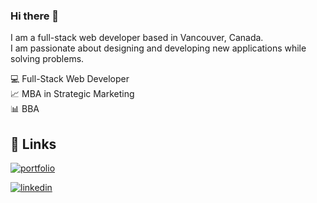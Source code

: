 ### Hi there 👋

I am a full-stack web developer based in Vancouver, Canada. <br/>
I am passionate about designing and developing new applications while solving problems.

💻 Full-Stack Web Developer <br/>
📈 MBA in Strategic Marketing <br/>
📊 BBA <br/>


## 🔗 Links
[![portfolio](https://img.shields.io/badge/my_portfolio-000?style=for-the-badge&logo=ko-fi&logoColor=white)](https://www.rafnobrega.com/)

[![linkedin](https://img.shields.io/badge/linkedin-0A66C2?style=for-the-badge&logo=linkedin&logoColor=white)](https://www.linkedin.com/in/rafnobrega/)





